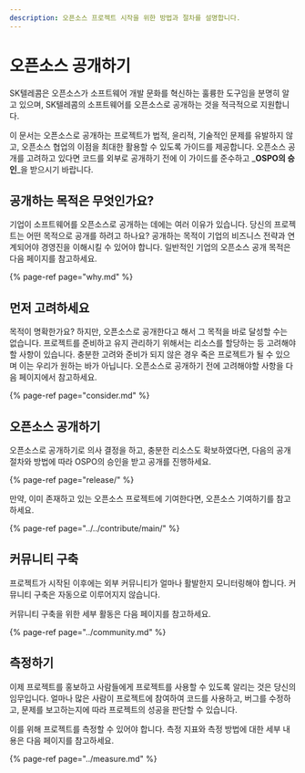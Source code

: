 ```yaml
---
description: 오픈소스 프로젝트 시작을 위한 방법과 절차를 설명합니다.
---
```


# 오픈소스 공개하기

SK텔레콤은 오픈소스가 소프트웨어 개발 문화를 혁신하는 훌륭한 도구임을 분명히 알고 있으며, SK텔레콤의 소프트웨어를 오픈소스로 공개하는 것을 적극적으로 지원합니다. 

이 문서는 오픈소스로 공개하는 프로젝트가 법적, 윤리적, 기술적인 문제를 유발하지 않고, 오픈소스 협업의 이점을 최대한 활용할 수 있도록 가이드를 제공합니다. 오픈소스 공개를 고려하고 있다면 코드를 외부로 공개하기 전에 이 가이드를 준수하고 _**OSPO의 승인**_을 받으시기 바랍니다. 

## 공개하는 목적은 무엇인가요?

기업이 소프트웨어를 오픈소스로 공개하는 데에는 여러 이유가 있습니다. 당신의 프로젝트는 어떤 목적으로 공개를 하려고 하나요? 공개하는 목적이 기업의 비즈니스 전략과 연계되어야 경영진을 이해시킬 수 있어야 합니다. 일반적인 기업의 오픈소스 공개 목적은 다음 페이지를 참고하세요. 

{% page-ref page="why.md" %}

## 먼저 고려하세요

목적이 명확한가요? 하지만, 오픈소스로 공개한다고 해서 그 목적을 바로 달성할 수는 없습니다. 프로젝트를 준비하고 유지 관리하기 위해서는 리소스를 할당하는 등 고려해야 할 사항이 있습니다. 충분한 고려와 준비가 되지 않은 경우 죽은 프로젝트가 될 수 있으며 이는 우리가 원하는 바가 아닙니다. 오픈소스로 공개하기 전에 고려해야할 사항을 다음 페이지에서 참고하세요. 

{% page-ref page="consider.md" %}

## 오픈소스 공개하기

오픈소스로 공개하기로 의사 결정을 하고, 충분한 리소스도 확보하였다면, 다음의 공개 절차와 방법에 따라 OSPO의 승인을 받고 공개를 진행하세요. 

{% page-ref page="release/" %}

만약, 이미 존재하고 있는 오픈소스 프로젝트에 기여한다면, 오픈소스 기여하기를 참고하세요. 

{% page-ref page="../../contribute/main/" %}

## 커뮤니티 구축

프로젝트가 시작된 이후에는 외부 커뮤니티가 얼마나 활발한지 모니터링해야 합니다. 커뮤니티 구축은 자동으로 이루어지지 않습니다.

커뮤니티 구축을 위한 세부 활동은 다음 페이지를 참고하세요.

{% page-ref page="../community.md" %}

## 측정하기

이제 프로젝트를 홍보하고 사람들에게 프로젝트를 사용할 수 있도록 알리는 것은 당신의 임무입니다. 얼마나 많은 사람이 프로젝트에 참여하여 코드를 사용하고, 버그를 수정하고, 문제를 보고하는지에 따라 프로젝트의 성공을 판단할 수 있습니다. 

이를 위해 프로젝트를 측정할 수 있어야 합니다. 측정 지표와 측정 방법에 대한 세부 내용은 다음 페이지를 참고하세요. 

{% page-ref page="../measure.md" %}

